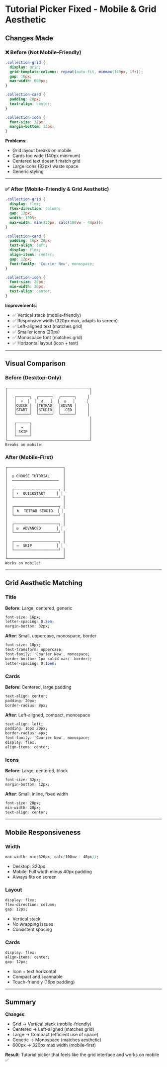 # Tutorial Picker Fixed - Mobile & Grid Aesthetic

## Changes Made

### ❌ Before (Not Mobile-Friendly)
```css
.collection-grid {
  display: grid;
  grid-template-columns: repeat(auto-fit, minmax(140px, 1fr));
  gap: 16px;
  max-width: 600px;
}

.collection-card {
  padding: 20px;
  text-align: center;
}

.collection-icon {
  font-size: 32px;
  margin-bottom: 12px;
}
```

**Problems**:
- Grid layout breaks on mobile
- Cards too wide (140px minimum)
- Centered text doesn't match grid
- Large icons (32px) waste space
- Generic styling

---

### ✅ After (Mobile-Friendly & Grid Aesthetic)
```css
.collection-grid {
  display: flex;
  flex-direction: column;
  gap: 12px;
  width: 100%;
  max-width: min(320px, calc(100vw - 40px));
}

.collection-card {
  padding: 16px 20px;
  text-align: left;
  display: flex;
  align-items: center;
  gap: 12px;
  font-family: 'Courier New', monospace;
}

.collection-icon {
  font-size: 20px;
  min-width: 20px;
  text-align: center;
}
```

**Improvements**:
- ✅ Vertical stack (mobile-friendly)
- ✅ Responsive width (320px max, adapts to screen)
- ✅ Left-aligned text (matches grid)
- ✅ Smaller icons (20px)
- ✅ Monospace font (matches grid)
- ✅ Horizontal layout (icon + text)

---

## Visual Comparison

### Before (Desktop-Only)
```
┌─────────────────────────────────────┐
│                                     │
│   ┌──────┐  ┌──────┐  ┌──────┐     │
│   │  ⚡  │  │  ⋔   │  │  ◎   │     │
│   │QUICK │  │TETRAD│  │ADVAN │     │
│   │START │  │STUDIO│  │ -CED │     │
│   └──────┘  └──────┘  └──────┘     │
│                                     │
│   ┌──────┐                          │
│   │  →   │                          │
│   │ SKIP │                          │
│   └──────┘                          │
└─────────────────────────────────────┘
Breaks on mobile!
```

### After (Mobile-First)
```
┌─────────────────────────┐
│                         │
│  ◎ CHOOSE TUTORIAL      │
│  ─────────────────────  │
│                         │
│  ┌────────────────────┐ │
│  │ ⚡  QUICKSTART     │ │
│  └────────────────────┘ │
│                         │
│  ┌────────────────────┐ │
│  │ ⋔  TETRAD STUDIO  │ │
│  └────────────────────┘ │
│                         │
│  ┌────────────────────┐ │
│  │ ◎  ADVANCED       │ │
│  └────────────────────┘ │
│                         │
│  ┌────────────────────┐ │
│  │ →  SKIP           │ │
│  └────────────────────┘ │
│                         │
└─────────────────────────┘
Works on mobile!
```

---

## Grid Aesthetic Matching

### Title
**Before**: Large, centered, generic
```css
font-size: 16px;
letter-spacing: 0.2em;
margin-bottom: 32px;
```

**After**: Small, uppercase, monospace, border
```css
font-size: 10px;
text-transform: uppercase;
font-family: 'Courier New', monospace;
border-bottom: 1px solid var(--border);
letter-spacing: 0.15em;
```

### Cards
**Before**: Centered, large padding
```css
text-align: center;
padding: 20px;
border-radius: 8px;
```

**After**: Left-aligned, compact, monospace
```css
text-align: left;
padding: 16px 20px;
border-radius: 4px;
font-family: 'Courier New', monospace;
display: flex;
align-items: center;
```

### Icons
**Before**: Large, centered, block
```css
font-size: 32px;
margin-bottom: 12px;
```

**After**: Small, inline, fixed width
```css
font-size: 20px;
min-width: 20px;
text-align: center;
```

---

## Mobile Responsiveness

### Width
```css
max-width: min(320px, calc(100vw - 40px));
```
- Desktop: 320px
- Mobile: Full width minus 40px padding
- Always fits on screen

### Layout
```css
display: flex;
flex-direction: column;
gap: 12px;
```
- Vertical stack
- No wrapping issues
- Consistent spacing

### Cards
```css
display: flex;
align-items: center;
gap: 12px;
```
- Icon + text horizontal
- Compact and scannable
- Touch-friendly (16px padding)

---

## Summary

**Changes**:
- Grid → Vertical stack (mobile-friendly)
- Centered → Left-aligned (matches grid)
- Large → Compact (efficient use of space)
- Generic → Monospace (matches aesthetic)
- 600px → 320px max width (mobile-first)

**Result**: Tutorial picker that feels like the grid interface and works on mobile ✅
